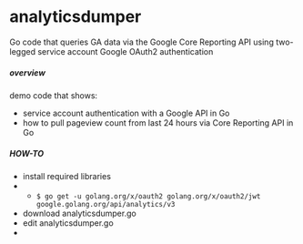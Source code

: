 # analyticsdumper
Go code that queries GA data via the Google Core Reporting API using two-legged service account Google OAuth2 authentication

##### overview
demo code that shows:
* service account authentication with a Google API in Go
* how to pull pageview count from last 24 hours via Core Reporting API in Go

##### HOW-TO
* install required libraries
* * `$ go get -u golang.org/x/oauth2 golang.org/x/oauth2/jwt google.golang.org/api/analytics/v3`
* download analyticsdumper.go
* edit analyticsdumper.go
* 
